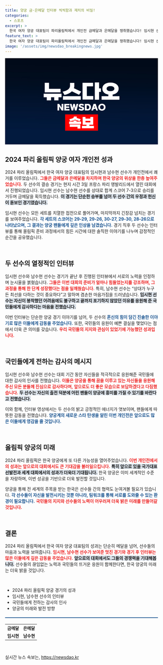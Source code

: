 ```yaml
---
title: 양궁 금·은메달 인터뷰 씩씩함과 재치의 비밀!
categories:
  - 스포츠
excerpt: >
  한국 여자 양궁 대표팀이 파리올림픽에서 개인전 금메달과 은메달을 쟁취했습니다! 임시현 선수의 감동적인 승리와 두 선수의 눈물겨운 이야기, 국민들에게 전한 감사의 인사를 영상으로 확인해보세요!
feature_text: >
  한국 여자 양궁 대표팀이 파리올림픽에서 개인전 금메달과 은메달을 쟁취했습니다! 임시현 선수의 감동적인 승리와 두 선수의 눈물겨운 이야기, 국민들에게 전한 감사의 인사를 영상으로 확인해보세요!
image: '/assets/img/newsdao_breakingnews.jpg'
---
```


<p><img src="/assets/img/newsdao_breakingnews.jpg" alt="bookingtag 속보" /></p>

<h2 data-ke-size="size26">2024 파리 올림픽 양궁 여자 개인전 성과</h2>

<p data-ke-size="size16">2024 파리 올림픽에서 한국 여자 양궁 대표팀의 임시현과 남수현 선수가 개인전에서 쾌거를 이루었습니다. <b><span style="color: #ee2323;">그들은 금메달과 은메달을 차지하며 한국 양궁의 위상을 한층 높여주었습니다.</span></b> 두 선수의 결승 경기는 현지 시간 3일 프랑스 파리 앵발리드에서 열린 대회에서 진행되었습니다. 임시현 선수는 남수현 선수를 상대로 합계 스코어 7-3으로 승리를 거두며 금메달을 획득했습니다. <b><span style="background-color: #21538527;">이 경기는 단순한 승부를 넘어 두 선수 간의 우정과 헌신이 돋보인 경기였습니다.</span></b></p>

<p data-ke-size="size16">임시현 선수는 모든 세트를 치열한 접전으로 풀어가며, 마지막까지 긴장감 넘치는 경기를 보여주었습니다. <b><span style="color: #1a5490;">각 세트의 스코어는 29-29, 29-26, 30-27, 29-30, 28-26으로 나타났으며, 그 결과는 양궁 팬들에게 깊은 인상을 남겼습니다.</span></b> 경기 직후 두 선수는 인터뷰를 통해 올림픽 준비 과정에서의 힘든 시간에 대한 솔직한 이야기를 나누며 감정적인 순간을 공유했습니다.</p>

<p data-ke-size="size16">&nbsp;</p>

<h2 data-ke-size="size26">두 선수의 열정적인 인터뷰</h2>

<p data-ke-size="size16">임시현 선수와 남수현 선수는 경기가 끝난 후 진행된 인터뷰에서 서로의 노력을 인정하며 눈시울을 붉혔습니다. <b><span style="color: #ee2323;">그들은 이번 대회의 준비가 얼마나 힘들었는지를 강조하며, 그 과정을 통해 한 단계 성장했다는 점을 일깨웠습니다.</span></b> 특히, 남수현 선수는 “상대가 누구든 최선을 다하는 것이 중요하다”고 말하며 겸손한 마음가짐을 드러냈습니다. <b><span style="background-color: #21538527;">임시현 선수는 자신이 봉착했던 어려움에도 불구하고 끝까지 포기하지 않았던 이유를 응원해 준 국민들에게 감사하다는 마음을 전했습니다.</span></b></p>

<p data-ke-size="size16">이번 인터뷰는 단순한 양궁 경기 이야기를 넘어, 두 선수의 <b><span style="color: #1a5490;">혼신의 힘이 담긴 진솔한 이야기로 많은 이들에게 감동을 주었습니다.</span></b> 또한, 국민들의 응원이 예쁜 결실을 맺었다는 점에서 더욱 큰 의미를 갖습니다. <b><span style="color: #ee2323;">우리 국민들의 지지와 관심이 있었기에 가능했던 성과입니다.</span></b></p>

<p data-ke-size="size16">&nbsp;</p>

<h2 data-ke-size="size26">국민들에게 전하는 감사의 메시지</h2>

<p data-ke-size="size16">임시현 선수와 남수현 선수는 대회 기간 동안 자신들을 적극적으로 응원해준 국민들에 대한 감사의 인사를 전했습니다. <b><span style="color: #ee2323;">이들은 양궁을 통해 꿈을 이루고 있는 자신들을 응원해주신 모든 분들께 진심으로 감사하다며, 앞으로도 더 좋은 모습으로 보답하겠다고 다짐했습니다.</span></b> <b><span style="background-color: #21538527;">두 선수는 자신의 출전 덕분에 어린 팬들이 양궁에 흥미를 가질 수 있기를 바란다고 전했습니다.</span></b></p>

<p data-ke-size="size16">이와 함께, 인터뷰 영상에서는 두 선수의 밝고 긍정적인 에너지가 엿보이며, 팬들에게 따뜻한 감동을 전했습니다. <b><span style="color: #1a5490;">양궁계의 새로운 스타 탄생을 알린 이번 개인전은 앞으로도 많은 이들에게 영감을 줄 것입니다.</span></b></p>

<p data-ke-size="size16">&nbsp;</p>

<h2 data-ke-size="size26">올림픽 양궁의 미래</h2>

<p data-ke-size="size16">2024 파리 올림픽은 한국 양궁에게 또 다른 가능성을 열어주었습니다. <b><span style="color: #ee2323;">이번 개인전에서의 성과는 앞으로의 대회에서도 큰 기대감을 불러일으킵니다.</span></b> <b><span style="background-color: #21538527;">특히 앞으로 있을 국가대표 선발전과 세계 대회에서의 성과가 더욱더 기대됩니다.</span></b> 한국 양궁은 이미 세계적인 수준을 자랑하며, 이번 성공을 기반으로 더욱 발전할 것입니다.</p>

<p data-ke-size="size16">양궁을 통해 전 세계의 주목을 받는 한국은 선수들 간의 협력도 눈여겨볼 필요가 있습니다. <b><span style="color: #1a5490;">각 선수들이 자신을 발전시키는 것뿐 아니라, 팀워크를 통해 서로를 도와줄 수 있는 환경이 필요합니다.</span></b> <b><span style="color: #ee2323;">국민들의 지지와 선수들의 노력이 어우러져 더욱 밝은 미래를 만들어갈 것입니다.</span></b></p>

<p data-ke-size="size16">&nbsp;</p>

<h2 data-ke-size="size26">결론</h2>

<p data-ke-size="size16">2024 파리 올림픽에서 한국 여자 양궁 대표팀의 성과는 단순히 메달을 넘어, 선수들의 마음과 노력을 보여줍니다. <b><span style="color: #ee2323;">임시현, 남수현 선수가 보여준 멋진 경기와 경기 후 인터뷰는 많은 이들에게 깊은 감동을 주었습니다.</span></b> <b><span style="background-color: #21538527;">앞으로의 대회에서도 그들의 경쟁력을 기대해봅니다.</span></b> 선수들의 끊임없는 노력과 국민들의 뜨거운 응원이 함께한다면, 한국 양궁의 미래는 더욱 밝을 것입니다.</p>

<p data-ke-size="size16">&nbsp;</p>

<ul>
    <li>2024 파리 올림픽 양궁 경기의 성과</li>
    <li>임시현, 남수현 선수의 인터뷰</li>
    <li>국민들에게 전하는 감사의 인사</li>
    <li>양궁의 미래와 발전 방향</li>
</ul>

<hr style="height: 2px; background-color: #1a5490; margin: 20px 0;"/>

<table style="width: 100%; border-collapse: collapse;">
    <tr>
        <td style="text-align: center; height: 17px;"><b>금메달</b></td>
        <td style="text-align: center; height: 17px;"><b>은메달</b></td>
    </tr>
    <tr>
        <td style="text-align: center; height: 17px;"><b>임시현</b></td>
        <td style="text-align: center; height: 17px;"><b>남수현</b></td>
    </tr>
</table>

<p data-ke-size="size16">&nbsp;</p>
실시간 뉴스 속보는, <a href="https://newsdao.kr" rel="dofollow">https://newsdao.kr</a>



